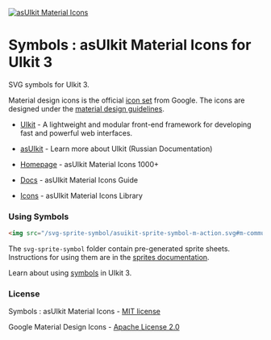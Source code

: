 [![asUIkit Material Icons](https://user-images.githubusercontent.com/57046414/67628731-b3a34b80-f87b-11e9-8673-b79b4850c485.png)](https://asuikit.com/material-design-icons/)

# Symbols : asUIkit Material Icons for UIkit 3

SVG symbols for UIkit 3.

Material design icons is the official [icon set](https://www.google.com/design/spec/style/icons.html#icons-system-icons) from Google.  The icons are designed under the [material design guidelines](https://material.io/guidelines/).

* [UIkit](https://github.com/uikit/uikit) - A lightweight and modular front-end framework for developing fast and powerful web interfaces.
* [asUIkit](https://asuikit.com/) - Learn more about UIkit (Russian Documentation)


* [Homepage](https://asuikit.com/material-design-icons) - asUIkit Material Icons 1000+
* [Docs](https://asuikit.com/material-design-icons/get-started) - asUIkit Material Icons Guide
* [Icons](https://asuikit.com/material-design-icons/all-icons) - asUIkit Material Icons Library

### Using Symbols

```html
<img src="/svg-sprite-symbol/asuikit-sprite-symbol-m-action.svg#m-commute" width="40" height="40" uk-svg>
```

The  `svg-sprite-symbol` folder contain pre-generated sprite sheets. Instructions for using them are in the [sprites documentation](https://asuikit.com/material-design-icons/get-started#symbol).

Learn about using [symbols](https://asuikit.com/v3/svg#symbol) in UIkit 3.

### License

Symbols : asUIkit Material Icons - [MIT license](LICENSE.md) 

Google Material Design Icons - [Apache License 2.0](https://github.com/google/material-design-icons/blob/master/LICENSE)